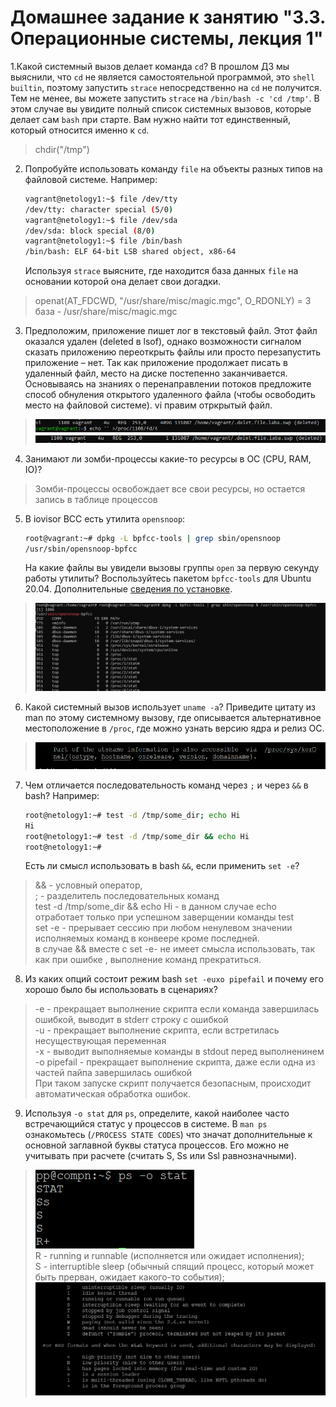 # Домашнее задание к занятию "3.3. Операционные системы, лекция 1"

1.Какой системный вызов делает команда `cd`? В прошлом ДЗ мы выяснили, что `cd` не является самостоятельной  программой, это `shell builtin`, поэтому запустить `strace` непосредственно на `cd` не получится. Тем не менее, вы можете запустить `strace` на `/bin/bash -c 'cd /tmp'`. В этом случае вы увидите полный список системных вызовов, которые делает сам `bash` при старте. Вам нужно найти тот единственный, который относится именно к `cd`.    
>chdir("/tmp")  

2. Попробуйте использовать команду `file` на объекты разных типов на файловой системе. Например:
    ```bash
    vagrant@netology1:~$ file /dev/tty
    /dev/tty: character special (5/0)
    vagrant@netology1:~$ file /dev/sda
    /dev/sda: block special (8/0)
    vagrant@netology1:~$ file /bin/bash
    /bin/bash: ELF 64-bit LSB shared object, x86-64
    ```
    Используя `strace` выясните, где находится база данных `file` на основании которой она делает свои догадки.

>openat(AT_FDCWD, "/usr/share/misc/magic.mgc", O_RDONLY) = 3  
>база - /usr/share/misc/magic.mgc


3. Предположим, приложение пишет лог в текстовый файл. Этот файл оказался удален (deleted в lsof), однако возможности сигналом сказать приложению переоткрыть файлы или просто перезапустить приложение – нет. Так как приложение продолжает писать в удаленный файл, место на диске постепенно заканчивается. Основываясь на знаниях о перенаправлении потоков предложите способ обнуления открытого удаленного файла (чтобы освободить место на файловой системе).
vi правим отркрытый файл.  
>![img.png](img.png)  
![img_1.png](img_1.png)  

4. Занимают ли зомби-процессы какие-то ресурсы в ОС (CPU, RAM, IO)?   
>Зомби-процессы освобождает все свои ресурсы, но остается запись в таблице процессов  

5. В iovisor BCC есть утилита `opensnoop`:
    ```bash
    root@vagrant:~# dpkg -L bpfcc-tools | grep sbin/opensnoop
    /usr/sbin/opensnoop-bpfcc
    ```
    На какие файлы вы увидели вызовы группы `open` за первую секунду работы утилиты? Воспользуйтесь пакетом `bpfcc-tools` для Ubuntu 20.04. Дополнительные [сведения по установке](https://github.com/iovisor/bcc/blob/master/INSTALL.md).  
>![img_2.png](img_2.png)

6. Какой системный вызов использует `uname -a`? Приведите цитату из man по этому системному вызову, где описывается альтернативное местоположение в `/proc`, где можно узнать версию ядра и релиз ОС.    
>![img_3.png](img_3.png)



7. Чем отличается последовательность команд через `;` и через `&&` в bash? Например:
    ```bash
    root@netology1:~# test -d /tmp/some_dir; echo Hi
    Hi
    root@netology1:~# test -d /tmp/some_dir && echo Hi
    root@netology1:~#
    ```
    Есть ли смысл использовать в bash `&&`, если применить `set -e`?

>&& -  условный оператор,   
;  - разделитель последовательных команд  
test -d /tmp/some_dir && echo Hi - в данном случае echo  отработает только при успешном заверщении команды test  
set -e - прерывает сессию при любом ненулевом значении исполняемых команд в конвеере кроме последней.  
в случае &&  вместе с set -e- не имеет смысла использовать, так как при ошибке , выполнение команд прекратиться.   

8. Из каких опций состоит режим bash `set -euxo pipefail` и почему его хорошо было бы использовать в сценариях?  
>-e - прекращает выполнение скрипта если команда завершилась ошибкой, выводит в stderr строку с ошибкой  
-u - прекращает выполнение скрипта, если встретилась несуществующая переменная  
-x - выводит выполняемые команды в stdout перед выполненинем  
-o pipefail - прекращает выполнение скрипта, даже если одна из частей пайпа завершилась ошибкой  
При таком запуске скрипт получается безопасным, происходит автоматическая обработка ошибок.   


9. Используя `-o stat` для `ps`, определите, какой наиболее часто встречающийся статус у процессов в системе. В `man ps` ознакомьтесь (`/PROCESS STATE CODES`) что значат дополнительные к основной заглавной буквы статуса процессов. Его можно не учитывать при расчете (считать S, Ss или Ssl равнозначными).  
>![img_4.png](img_4.png)  
> R - running и runnable (исполняется или ожидает исполнения);  
> S - interruptible sleep (обычный спящий процесс, который может быть прерван, ожидает какого-то события);  
![img_5.png](img_5.png)
 